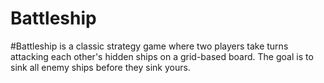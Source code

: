 # Battleship
#Battleship is a classic strategy game where two players take turns attacking each other's hidden ships on a grid-based board. The goal is to sink all enemy ships before they sink yours.